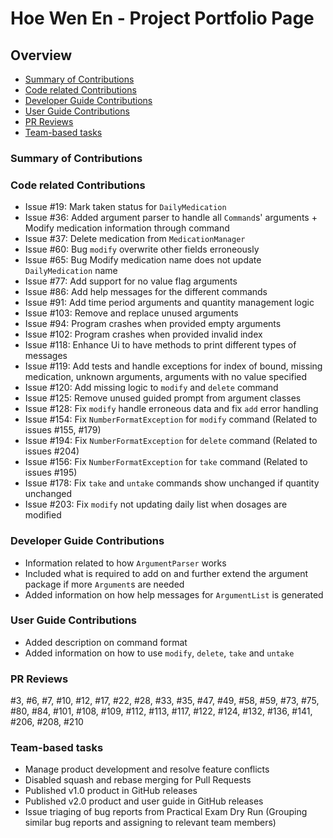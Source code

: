 # Hoe Wen En - Project Portfolio Page

## Overview
* [Summary of Contributions](#summary-of-contributions)
* [Code related Contributions](#code-related-contributions)
* [Developer Guide Contributions](#developer-guide-contributions)
* [User Guide Contributions](#user-guide-contributions)
* [PR Reviews](#pr-reviews)
* [Team-based tasks](#team-based-tasks)

### Summary of Contributions
<!-- TODO: Summarise contributions -->

### Code related Contributions
- Issue #19: Mark taken status for `DailyMedication`
- Issue #36: Added argument parser to handle all `Command`s' arguments +
             Modify medication information through command             
- Issue #37: Delete medication from `MedicationManager`
- Issue #60: Bug `modify` overwrite other fields erroneously
- Issue #65: Bug Modify medication name does not update `DailyMedication` name
- Issue #77: Add support for no value flag arguments
- Issue #86: Add help messages for the different commands
- Issue #91: Add time period arguments and quantity management logic
- Issue #103: Remove and replace unused arguments
- Issue #94: Program crashes when provided empty arguments
- Issue #102: Program crashes when provided invalid index
- Issue #118: Enhance Ui to have methods to print different types of messages
- Issue #119: Add tests and handle exceptions for index of bound, missing medication, 
              unknown arguments, arguments with no value specified
- Issue #120: Add missing logic to `modify` and `delete` command
- Issue #125: Remove unused guided prompt from argument classes
- Issue #128: Fix `modify` handle erroneous data and fix `add` error handling
- Issue #154: Fix `NumberFormatException` for `modify` command (Related to issues #155, #179)
- Issue #194: Fix `NumberFormatException` for `delete` command (Related to issues #204)
- Issue #156: Fix `NumberFormatException` for `take` command (Related to issues #195)
- Issue #178: Fix `take` and `untake` commands show unchanged if quantity unchanged
- Issue #203: Fix `modify` not updating daily list when dosages are modified

### Developer Guide Contributions
- Information related to how `ArgumentParser` works
- Included what is required to add on and further extend the argument package
if more `Argument`s are needed
- Added information on how help messages for `ArgumentList` is generated

### User Guide Contributions
- Added description on command format
- Added information on how to use `modify`, `delete`, `take` and `untake`

### PR Reviews
#3, #6, #7, #10, #12, #17, #22, #28, #33, 
#35, #47, #49, #58, #59, #73, #75, #80, #84,
#101, #108, #109, #112, #113, #117, #122, #124,
#132, #136, #141, #206, #208, #210

### Team-based tasks
- Manage product development and resolve feature conflicts
- Disabled squash and rebase merging for Pull Requests
- Published v1.0 product in GitHub releases
- Published v2.0 product and user guide in GitHub releases
- Issue triaging of bug reports from Practical Exam Dry Run
  (Grouping similar bug reports and assigning to relevant team members)
